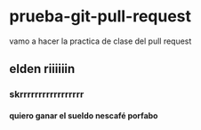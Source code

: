 # prueba-git-pull-request
vamo a hacer la practica de clase del pull request

## elden riiiiiin
### skrrrrrrrrrrrrrrrrr
#### quiero ganar el sueldo nescafé porfabo
